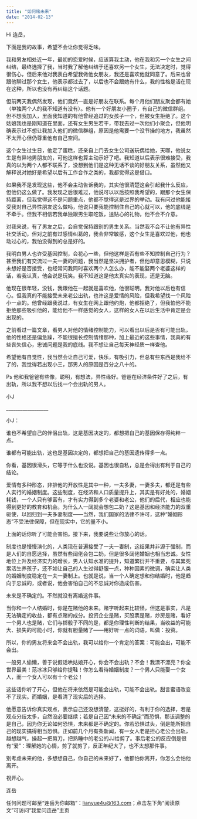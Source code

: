 ```yaml
---
title: "如何赌未来"
date: "2014-02-13"
---
```


Hi 连岳，

下面是我的故事，希望不会让你觉得乏味。

我和男友相处近一年，最初的恋爱时候，应该算我主动，他在我和另一个女生之间纠结，最终选择了我，当时我了解他纠结于还喜欢另一个女生，无法决定时，觉得很伤心，但后来他对我表白希望我做他女朋友，我还是喜欢他就同意了。后来也曾跟他聊过那个女生，他表示都过去了，以后也不会跟她有什么，我的性格是活在现在这种，所以也没有再纠结这个话题。

但前两天我偶然发现，他们竟然一直是好朋友在联系。每个月他们朋友聚会都有她（单独两个人的我不知道有没有）。他有一个好朋友小圈子，有自己的微信群组。但不想我加入，里面我知道的有他曾经追过的女孩子一个，但被女生拒绝了。这个姑娘我也是刚知道在里面，还有女生男生若干，带我去过一次他们小聚会，但他明确表示过不想让我加入他们的微信群组，原因是他需要一个没节操的地方，我虽然不太开心但仍尊重他有自己空间。

这个女生过生日，他定了蛋糕，还亲自上门去女生公司送玩偶给她，天哪，他说女生是有异地男朋友的，可他这样也算主动示好了吧。我知道以后表示很难接受，我真的以为两个人都不联系了，没想到他们是这种无话不谈的好朋友关系，虽然他又解释说对她好是希望以后有工作合作之类的，我都觉得这是借口。

如果我不是发现这些，他不会主动告诉我的，其实他很清楚这会引起我什么反应，但他仍这么做了。我发现之后很难过，他说可以以后按照我希望的，跟那个女生保持距离，但我觉得这不是问题重点，他都不觉得这是过界的举动。我有问过他能接受我对自己异性朋友这么做吗，他说只要我能控制住自己的心就可以，他的底线是不牵手。但我不相信若我单独跟男生取吃饭，送贴心的礼物，他不会不介意。

对我来说，有了男友之后，会自觉保持跟别的男生关系。当然我不会不让他有异性社交活动，但对之前有过感情纠葛的，我会非常敏感，这个女生是喜欢过他，他也动过心的，我怕没得到的总是好的。

我明白男人也许受基因控制，会花心一些，但他这样是否有些不知控制自己行为？甚至我们有交流过一夫一妻的问题，我当然是坚决拥护者，但他却意思模糊，只说未想好是否接受，也经常问我同时喜欢两个人怎么办，能不能娶两个老婆这样的话，若我认真，他会说是玩笑。我不知道这是他太真实的表现，还是无脑。

他现在很年轻，没钱，我跟他在一起就是喜欢他，他很聪明，我对他以后也有信心。但我真的不能接受未来老公出轨，也许这是爱情的风险，但我希望找一个风险小一点的。他曾经跟我说过，有女生在网上跟他约炮，他都拒绝了，但我怕他不能拒绝那些吸引他的，能给他不一样感觉的女人，这样的女人在以后生活中肯定是会出现的。

之前看过一篇文章，看男人对他的情绪控制能力，可以看出以后是否有可能出轨，他的性格还是偏急躁，不能很擅长控制情绪那种，加上最近的这些事情，我真的有些丧失信心，忠诚问题是我的底线。我不想让自己每天神经质一样查他。    

希望他有自觉性，我当然会让自己可爱，快乐，有吸引力，但总有些东西是我给不了的，我觉得若出现小三，那男人的原因是百分之八十的。

Ps 他和我爸爸有些像，聪明，有想法，异性缘好。爸爸在经济条件好了之后，有出轨，所以我不想以后找一个会出轨的男人。

小J

\_\_\_\_\_\_\_\_\_\_\_\_\_\_\_\_\_\_

小J：

谁也不希望自己的伴侣出轨，这是基因决定的，都想把自己的基因保存得纯粹一点。

谁都有可能出轨，这也是基因决定的，都想把自己的基因遗传得多一点。

你看，基因很滑头，它等于什么也没说。基因也很自私，总是会得出有利于自己的结论。

爱情有多种形态，非排他的开放性是其中一种，一夫多妻，一妻多夫，都还是有些人实行的婚姻制度。这些制度，在经济和人口质量提升上，其实是有好处的，婚姻耗钱，一个人只有够富有，才有实力得到多个老婆和老公，他们的后代，相应也能得到更好的教育和机会。为什么人一阔就会想包二奶？这是基因和经济能力的双重驱使，以回归到一夫多妻制度——当然，我们国家的法律不许可，这种“婚姻形态”不受法律保障，但在现实中，它的量不小。

上面的话你听了可能会害怕。接下来，我要说些让你放心的话。

制度也是慢慢演化的，人类现在普遍接受了一夫一妻制，这结果并非源于强制，而是人们的自愿选择，虽然有些阔佬会包二奶，但是很多阔佬婚姻也相当忠诚。女性地位上升及经济实力的增长，男人认知水准的提升，知道繁衍并不重要，与其累死累活生养孩子，还不如让自己的人生过得舒服一点，种种因素的微调，确实让人类的婚姻制度稳定在一夫一妻制上。也就是说，当一个人确定想和你结婚时，他是趋向于忠诚的，或者说，他会害怕自己的不忠诚对你造成伤害。

未来是不确定的。不然就没有离婚这件事。

当你和一个人结婚时，你是在赌他的未来。赌字听起来比较怪，但这是事实，凡是无法确定的收益，都有点赌的成分。投资企业是赌，买股票是赌，炒房是赌，看好一个男人也是赌，它们与掷骰子不同的是，都是你理性判断的结果，当收益的可能大、损失的可能小时，你就有胆量赌了——用好听一点的词语，叫做：投资。

所以，你的男友将来会不会出轨，我可以给你一个肯定的答案：可能会出，可能不会出。

一般男人偷懒，善于说假话哄姑娘开心，你会不会出轨？不会！我漂不漂亮？你全世界最美！范冰冰只够给你提鞋！你怎么看待婚姻制度？一个男人只能娶一个女人，而一个女人可以有十个老公！

这些话你听了开心，但他在将来依然是可能会出轨，可能不会出轨。甜言蜜语改变不了现实。而婚姻，是看清了现实后的选择。

他愿意告诉你真实观点，表示自己还没想清楚，这挺好的，有利于你的选择，若是观点分歧太多，自然没必要继续；若是自己因“未来的不确定”而恐惧，那该调整的是自己，因为你无论如何恐惧，未来都是不确定的。你若恐惧过头，倒是能所把自己的现实搞得相当恐惧。正如前几个月有条新闻，有一女人老是担心老公会出轨，越想越气，操起一把剪刀，把熟睡中的老公的JJ给剪了。事后老公的反应倒是很有“爱”：理解她的心情，剪了就剪了，反正年纪大了，也不太想那件事。

别考虑未来的他，多想想自己，你自己的未来好了，他都怕你离开，你怎么会怕他离开。

祝开心。

连岳

任何问题可邮至“连岳为你邮箱”：lianyue4u@163.com；点击左下角“阅读原文”可访问“我爱问连岳”主页
